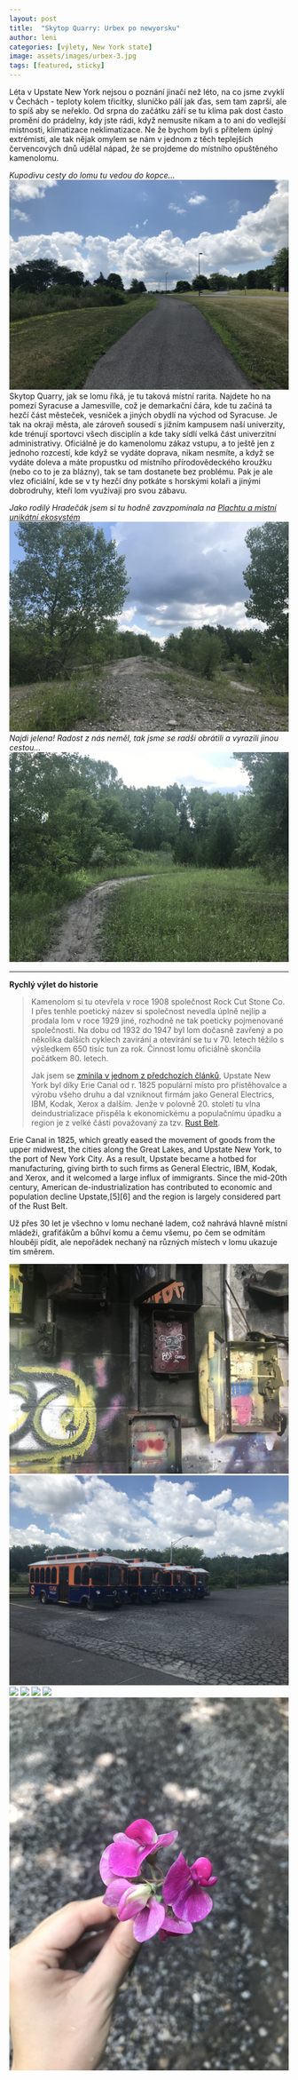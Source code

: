 ```yaml
---
layout: post
title:  "Skytop Quarry: Urbex po newyorsku"
author: leni
categories: [výlety, New York state]
image: assets/images/urbex-3.jpg
tags: [featured, sticky]
---
```


Léta v Upstate New York nejsou o poznání jinačí než léto, na co jsme zvyklí v Čechách - teploty kolem třicítky, sluníčko pálí jak ďas, sem tam zaprší, ale to spíš aby se neřeklo. Od srpna do začátku září se tu klima pak dost často promění do prádelny, kdy jste rádi, když nemusíte nikam a to ani do vedlejší místnosti, klimatizace neklimatizace. Ne že bychom byli s přítelem úplný extrémisti, ale tak nějak omylem se nám v jednom z těch teplejších červencových dnů udělal nápad, že se projdeme do místního opuštěného kamenolomu.

*Kupodivu cesty do lomu tu vedou do kopce...*
<img src="/assets/images/cesta-tam.jpg">
Skytop Quarry, jak se lomu říká, je tu taková místní rarita. Najdete ho na pomezí Syracuse a Jamesville, což je demarkační čára, kde tu  začíná ta hezčí část městeček, vesniček a jiných obydlí na východ od Syracuse. Je tak na okraji města, ale zároveň sousedí s jižním kampusem naší univerzity, kde trénují sportovci všech disciplín a kde taky sídlí velká část univerzitní administrativy. Oficiálně je do kamenolomu zákaz vstupu, a to ještě jen z jednoho rozcestí, kde když se vydáte doprava, nikam nesmíte, a když se vydáte doleva a máte propustku od místního přírodovědeckého kroužku (nebo co to je za blázny), tak se tam dostanete bez problému. Pak je ale vlez oficiální, kde se v ty hezčí dny potkáte s horskými kolaři a jinými dobrodruhy, kteří lom využívají pro svou zábavu.

*Jako rodilý Hradečák jsem si tu hodně zavzpomínala na <a href="https://www.idnes.cz/hradec-kralove/zpravy/prirodni-pamatka-plachta-exmoorsti-kone-pony-pastva-sucho-hradec-kralovehradecky.A200609_552149_hradec-zpravy_tuu">Plachtu a místní unikátní ekosystém</a>*
<img src="/assets/images/lom-1.jpg">
*Najdi jelena! Radost z nás neměl, tak jsme se radši obrátili a vyrazili jinou cestou...*
<img src="/assets/images/najdi-jelena.jpg">

---
**Rychlý výlet do historie**
> Kamenolom si tu otevřela v roce 1908 společnost Rock Cut Stone Co. I přes tenhle poetický název si společnost nevedla úplně nejlíp a prodala lom v roce 1929 jiné, rozhodně ne tak poeticky pojmenované společnosti. Na dobu od 1932 do 1947 byl lom dočasně zavřený a po několika dalších cyklech zavírání a otevírání se tu v 70. letech těžilo s výsledkem 650 tisíc tun za rok. Činnost lomu oficiálně skončila počátkem 80. letech.
>
>Jak jsem se <a href="https://doktoratvnewyorku.github.io/chittenango-falls/">zmínila v jednom z předchozích článků</a>, Upstate New York byl díky Erie Canal od r. 1825 populární místo pro přistěhovalce a výrobu všeho druhu a dal vzniknout firmám jako General Electrics, IBM, Kodak, Xerox a dalším. Jenže v polovně 20. století tu vlna deindustrializace přispěla k ekonomickému a populačnímu úpadku a region je z velké části považovaný za tzv. <a href="https://www.investopedia.com/terms/r/rust-belt.asp">Rust Belt</a>.

 Erie Canal in 1825, which greatly eased the movement of goods from the upper midwest, the cities along the Great Lakes, and Upstate New York, to the port of New York City. As a result, Upstate became a hotbed for manufacturing, giving birth to such firms as General Electric, IBM, Kodak, and Xerox, and it welcomed a large influx of immigrants. Since the mid-20th century, American de-industrialization has contributed to economic and population decline Upstate,[5][6] and the region is largely considered part of the Rust Belt. 




Už přes 30 let je všechno v lomu nechané ladem, což nahrává hlavně místní mládeži, grafiťákům a bůhví komu a čemu všemu, po čem se odmítám hlouběji pídit, ale nepořádek nechaný na různých místech v lomu ukazuje tím směrem.

<img src="/assets/images/covid-urbex.jpg">

<img src="/assets/images/tramvaje.jpg">
<img src="/assets/images/urbex-1.jpg">
<img src="/assets/images/urbex-2.jpg">
<img src="/assets/images/urbex-3.jpg">
<img src="/assets/images/vyhled-z-lomu.jpg">

<img src="/assets/images/kyticka.jpg">

